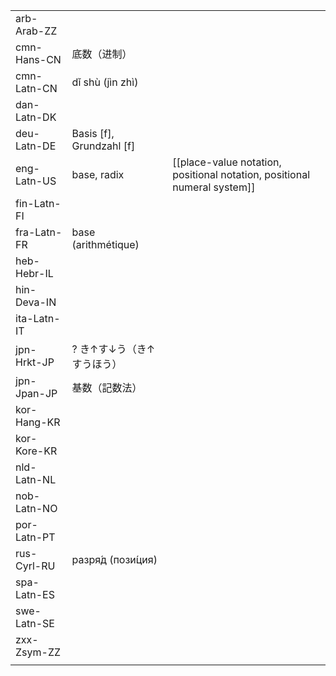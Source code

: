 | | | |
|-|-|-|
| arb-Arab-ZZ |  |  |
| cmn-Hans-CN | 底数（进制） |  |
| cmn-Latn-CN | dǐ shù (jìn zhì) |  |
| dan-Latn-DK |  |  |
| deu-Latn-DE | Basis [f], Grundzahl [f] |  |
| eng-Latn-US | base, radix | [[place-value notation, positional notation, positional numeral system]] |
| fin-Latn-FI |  |  |
| fra-Latn-FR | base (arithmétique) |  |
| heb-Hebr-IL |  |  |
| hin-Deva-IN |  |  |
| ita-Latn-IT |  |  |
| jpn-Hrkt-JP | ? き↑す↓う（き↑すうほう） |  |
| jpn-Jpan-JP | 基数（記数法） |  |
| kor-Hang-KR |  |  |
| kor-Kore-KR |  |  |
| nld-Latn-NL |  |  |
| nob-Latn-NO |  |  |
| por-Latn-PT |  |  |
| rus-Cyrl-RU | разря́д (пози́ция) |  |
| spa-Latn-ES |  |  |
| swe-Latn-SE |  |  |
| zxx-Zsym-ZZ |  |  |
|  |  |  |
